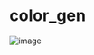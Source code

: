 # color_gen

![image](https://github.com/user-attachments/assets/58eddfaa-7114-4288-81e4-15dbe098e169)

